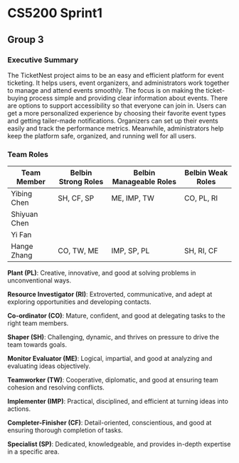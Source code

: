 # CS5200 Sprint1

## Group 3

### Executive Summary

The TicketNest project aims to be an easy and efficient platform for event ticketing. It helps users, event organizers, and administrators work together to manage and attend events smoothly. The focus is on making the ticket-buying process simple and providing clear information about events. There are options to support accessibility so that everyone can join in. Users can get a more personalized experience by choosing their favorite event types and getting tailer-made notifications. Organizers can set up their events easily and track the performance metrics. Meanwhile, administrators help keep the platform safe, organized, and running well for all users.

### Team Roles

| Team Member   | Belbin Strong Roles | Belbin Manageable Roles | Belbin Weak Roles |
|---------------|---------------------|-------------------------|-------------------|
| Yibing Chen   | SH, CF, SP          | ME, IMP, TW             | CO, PL, RI        |
| Shiyuan Chen  |                     |                         |                   |
| Yi Fan        |                     |                         |                   |
| Hange Zhang   | CO, TW, ME          | IMP, SP, PL             | SH, RI, CF        |

**Plant (PL)**: Creative, innovative, and good at solving problems in unconventional ways.

**Resource Investigator (RI)**: Extroverted, communicative, and adept at exploring opportunities and developing contacts.

**Co-ordinator (CO)**: Mature, confident, and good at delegating tasks to the right team members.

**Shaper (SH)**: Challenging, dynamic, and thrives on pressure to drive the team towards goals.

**Monitor Evaluator (ME)**: Logical, impartial, and good at analyzing and evaluating ideas objectively.

**Teamworker (TW)**: Cooperative, diplomatic, and good at ensuring team cohesion and resolving conflicts.

**Implementer (IMP)**: Practical, disciplined, and efficient at turning ideas into actions.

**Completer-Finisher (CF)**: Detail-oriented, conscientious, and good at ensuring thorough completion of tasks.

**Specialist (SP)**: Dedicated, knowledgeable, and provides in-depth expertise in a specific area.
